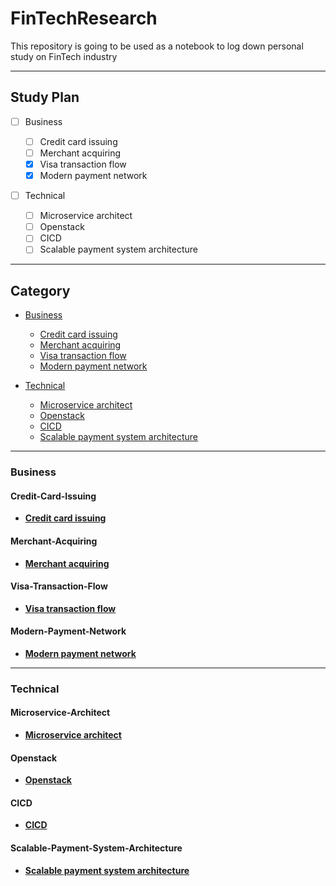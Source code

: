 # FinTechResearch

This repository is going to be used as a notebook to log down personal study on FinTech industry

---

## Study Plan

- [ ] Business

  - [ ] Credit card issuing
  - [ ] Merchant acquiring
  - [x] Visa transaction flow
  - [x] Modern payment network

- [ ] Technical
  - [ ] Microservice architect
  - [ ] Openstack
  - [ ] CICD
  - [ ] Scalable payment system architecture

---

## Category

- [Business](#Business)

  - [Credit card issuing](#Credit-Card-Issuing)
  - [Merchant acquiring](#Merchant-Acquiring)
  - [Visa transaction flow](#Visa-Transaction-Flow)
  - [Modern payment network](#Modern-Payment-Network)

- [Technical](#Technical)

  - [Microservice architect](#Microservice-Architect)
  - [Openstack](#Openstack)
  - [CICD](#CICD)
  - [Scalable payment system architecture](#Scalable-Payment-System-Architecture)

---

### Business

#### Credit-Card-Issuing

- **[Credit card issuing](/docs/business/Credit-Card-Issuing.md)**

#### Merchant-Acquiring

- **[Merchant acquiring](/docs/business/Merchant-Acquiring.md)**

#### Visa-Transaction-Flow

- **[Visa transaction flow](docs/business/Visa-Transaction-Flow.md)**

#### Modern-Payment-Network

- **[Modern payment network](docs/business/Modern-Payment-Network.md)**

---

### Technical

#### Microservice-Architect

- **[Microservice architect](docs/technical/Microservice-Architect.md)**

#### Openstack

- **[Openstack](docs/technical/Openstack.md)**

#### CICD

- **[CICD](docs/technical/CICD.md)**

#### Scalable-Payment-System-Architecture

- **[Scalable payment system architecture](docs/technical/Scalable-Payment-System-Architecture.md)**
